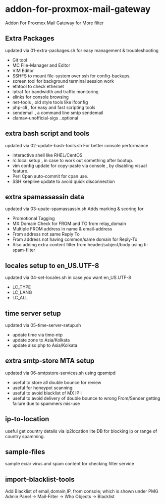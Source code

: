 # addon-for-proxmox-mail-gateway
Addon For Proxmox Mail Gateway for More filter

## Extra Packages 
updated via 01-extra-packages.sh for easy management & troubleshooting
 - Git tool
 - MC File-Manager and Editor
 - VIM Editor
 - SSHFS to mount file-system over ssh for config-backups.
 - screen tool for background terminal session work
 - ethtool to check ethernet
 - iptraf for bandwidth and traffic monitoring
 - elinks for console browsing
 - net-tools , old style tools like ifconfig
 - php-cli , for easy and fast scripting tools
 - sendemail , a command line smtp sendemail
 - clamav-unofficial-sigs ..optional
 
 ## extra bash script and tools
updated via 02-update-bash-tools.sh For better console performance
- interactive shell like RHEL/CentOS
- rc.local setup , in case to work out something after bootup.
- vim config update for copy-paste via console , by disabling visual feature.
- Perl Cpan auto-commit for cpan use.
- SSH keeplive update to avoid quick disconnection
 
## extra spamassassin data
updated via 03-upate-spamassassin.sh
Adds marking & scoring for
- Promotional Tagging
- MX Domain Check for FROM and TO from relay_domain
- Multiple FROM address in name & email-address
- From address not same Reply To
- From address not having common/same domain for Reply-To
- Also adding extra content filter from header/subject/body using ti-spam-filter

## locales setup to en_US.UTF-8
updated via 04-set-locales.sh in case you want en_US.UTF-8 
- LC_TYPE
- LC_LANG
- LC_ALL

## time server setup
updated via 05-time-server-setup.sh 
- update time via time-ntp
- update zone to Asia/Kolkata
- update also php to Asia/Kolkata 

## extra smtp-store MTA setup
updated via 06-smtpstore-services.sh using qpsmtpd
- useful to store all double bounce for review
- useful for honeypot scanning
- useful to avoid blacklist of MX IP i
- useful to avoid delivery of double bounce to  wrong From/Sender getting failure due to spammers mis-use

## ip-to-location
 useful get country details via ip2location lite DB for blocking ip or range of country spamming.

## sample-files
sample eciar virus and spam content for checking filter service

## import-blacklist-tools
Add Blacklist of email,domain,IP, from console;
which is shown under PMG Admin Panel -> Mail-Filter -> Who Objects -> Blacklist
